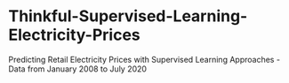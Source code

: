 # Thinkful-Supervised-Learning-Electricity-Prices
Predicting Retail Electricity Prices with Supervised Learning Approaches - Data from January 2008 to July 2020
